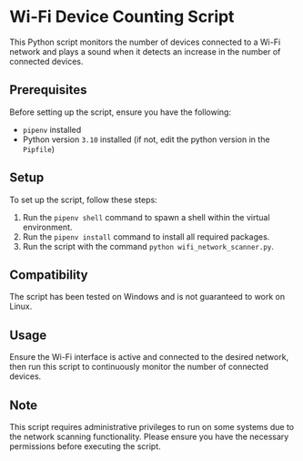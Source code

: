 # Wi-Fi Device Counting Script

This Python script monitors the number of devices connected to a Wi-Fi network and plays a sound when it detects an increase in the number of connected devices.

## Prerequisites

Before setting up the script, ensure you have the following:
- `pipenv` installed
- Python version `3.10` installed (if not, edit the python version in the `Pipfile`)

## Setup

To set up the script, follow these steps:

1. Run the `pipenv shell` command to spawn a shell within the virtual environment.
2. Run the `pipenv install` command to install all required packages.
3. Run the script with the command `python wifi_network_scanner.py`.

## Compatibility

The script has been tested on Windows and is not guaranteed to work on Linux.

## Usage

Ensure the Wi-Fi interface is active and connected to the desired network, then run this script to continuously monitor the number of connected devices.

## Note

This script requires administrative privileges to run on some systems due to the network scanning functionality. Please ensure you have the necessary permissions before executing the script.

